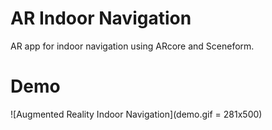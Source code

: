 # AR Indoor Navigation
AR app for indoor navigation using ARcore and Sceneform.

# Demo
![Augmented Reality Indoor Navigation](demo.gif = 281x500)
